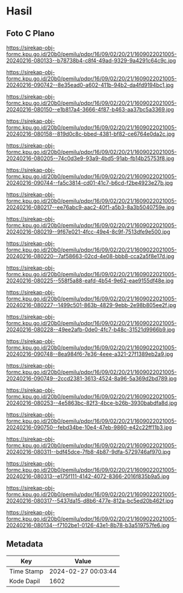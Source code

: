 # Hasil

## Foto C Plano

https://sirekap-obj-formc.kpu.go.id/20b0/pemilu/pdpr/16/09/02/20/21/1609022021005-20240216-080133--b78738b4-c8f4-49ad-9329-9a4291c64c9c.jpg

https://sirekap-obj-formc.kpu.go.id/20b0/pemilu/pdpr/16/09/02/20/21/1609022021005-20240216-090742--8e35ead0-a602-411b-94b2-da4fd9194bc1.jpg

https://sirekap-obj-formc.kpu.go.id/20b0/pemilu/pdpr/16/09/02/20/21/1609022021005-20240216-080150--e1b817a4-3666-4f87-b463-aa37bc5a3369.jpg

https://sirekap-obj-formc.kpu.go.id/20b0/pemilu/pdpr/16/09/02/20/21/1609022021005-20240216-080158--819d0c8c-bbed-4381-bf82-ce6764e0da2c.jpg

https://sirekap-obj-formc.kpu.go.id/20b0/pemilu/pdpr/16/09/02/20/21/1609022021005-20240216-080205--74c0d3e9-93a9-4bd5-91ab-fb14b25753f8.jpg

https://sirekap-obj-formc.kpu.go.id/20b0/pemilu/pdpr/16/09/02/20/21/1609022021005-20240216-090744--fa5c3814-cd01-41c7-b6cd-f2be4923e27b.jpg

https://sirekap-obj-formc.kpu.go.id/20b0/pemilu/pdpr/16/09/02/20/21/1609022021005-20240216-080217--ee76abc9-aac2-40f1-a5b3-8a3b5040759e.jpg

https://sirekap-obj-formc.kpu.go.id/20b0/pemilu/pdpr/16/09/02/20/21/1609022021005-20240216-080219--9f67e021-4fcc-49e4-8c9f-7513dfe9e500.jpg

https://sirekap-obj-formc.kpu.go.id/20b0/pemilu/pdpr/16/09/02/20/21/1609022021005-20240216-080220--7af58663-02cd-4e08-bbb8-cca2a5f8e17d.jpg

https://sirekap-obj-formc.kpu.go.id/20b0/pemilu/pdpr/16/09/02/20/21/1609022021005-20240216-080225--558f5a88-eafd-4b54-9e62-eae9155df48e.jpg

https://sirekap-obj-formc.kpu.go.id/20b0/pemilu/pdpr/16/09/02/20/21/1609022021005-20240216-080227--1499c501-863b-4829-9ebb-2e98b805ee2f.jpg

https://sirekap-obj-formc.kpu.go.id/20b0/pemilu/pdpr/16/09/02/20/21/1609022021005-20240216-080228--49ee2afb-0de0-4fc7-b48c-31521d9966b9.jpg

https://sirekap-obj-formc.kpu.go.id/20b0/pemilu/pdpr/16/09/02/20/21/1609022021005-20240216-090748--8ea984f6-7e36-4eee-a321-27f1389eb2a9.jpg

https://sirekap-obj-formc.kpu.go.id/20b0/pemilu/pdpr/16/09/02/20/21/1609022021005-20240216-090749--2ccd2381-3613-4524-8a96-5a369d2bd789.jpg

https://sirekap-obj-formc.kpu.go.id/20b0/pemilu/pdpr/16/09/02/20/21/1609022021005-20240216-080253--4e5863bc-82f3-4bce-b26b-3930babdfa8d.jpg

https://sirekap-obj-formc.kpu.go.id/20b0/pemilu/pdpr/16/09/02/20/21/1609022021005-20240216-090750--febd34be-10e4-47eb-9860-e42c22ff11b3.jpg

https://sirekap-obj-formc.kpu.go.id/20b0/pemilu/pdpr/16/09/02/20/21/1609022021005-20240216-080311--bdf45dce-7fb8-4b87-9dfa-5729746af970.jpg

https://sirekap-obj-formc.kpu.go.id/20b0/pemilu/pdpr/16/09/02/20/21/1609022021005-20240216-080313--e175f111-4142-4072-8366-2016f835b9a5.jpg

https://sirekap-obj-formc.kpu.go.id/20b0/pemilu/pdpr/16/09/02/20/21/1609022021005-20240216-080317--5437da15-d8b6-477e-812a-bc5ed20b462f.jpg

https://sirekap-obj-formc.kpu.go.id/20b0/pemilu/pdpr/16/09/02/20/21/1609022021005-20240216-080134--f7102be1-0126-43e1-8b78-b3a519757fe6.jpg


## Metadata

| Key        | Value               |
| ---------- | ------------------- |
| Time Stamp | 2024-02-27 00:03:44 |
| Kode Dapil | 1602                |



